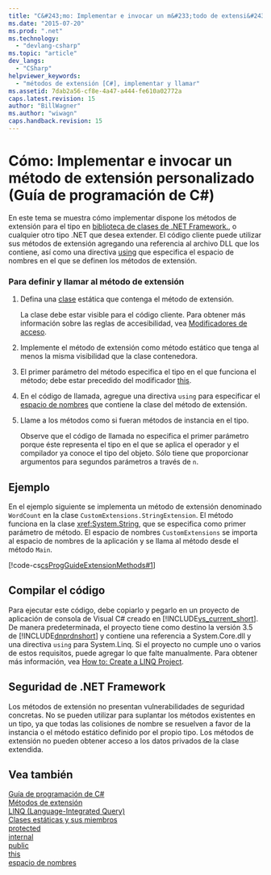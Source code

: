 ```yaml
---
title: "C&#243;mo: Implementar e invocar un m&#233;todo de extensi&#243;n personalizado (Gu&#237;a de programaci&#243;n de C#) | Microsoft Docs"
ms.date: "2015-07-20"
ms.prod: ".net"
ms.technology: 
  - "devlang-csharp"
ms.topic: "article"
dev_langs: 
  - "CSharp"
helpviewer_keywords: 
  - "métodos de extensión [C#], implementar y llamar"
ms.assetid: 7dab2a56-cf8e-4a47-a444-fe610a02772a
caps.latest.revision: 15
author: "BillWagner"
ms.author: "wiwagn"
caps.handback.revision: 15
---
```

# C&#243;mo: Implementar e invocar un m&#233;todo de extensi&#243;n personalizado (Gu&#237;a de programaci&#243;n de C#)
En este tema se muestra cómo implementar dispone los métodos de extensión para el tipo en [biblioteca de clases de .NET Framework.](http://go.microsoft.com/fwlink/?LinkID=217856), o cualquier otro tipo .NET que desea extender.  El código cliente puede utilizar sus métodos de extensión agregando una referencia al archivo DLL que los contiene, así como una directiva [using](../../../csharp/language-reference/keywords/using-directive.md) que especifica el espacio de nombres en el que se definen los métodos de extensión.  
  
### Para definir y llamar al método de extensión  
  
1.  Defina una [clase](../../../csharp/programming-guide/classes-and-structs/static-classes-and-static-class-members.md) estática que contenga el método de extensión.  
  
     La clase debe estar visible para el código cliente.  Para obtener más información sobre las reglas de accesibilidad, vea [Modificadores de acceso](../../../csharp/programming-guide/classes-and-structs/access-modifiers.md).  
  
2.  Implemente el método de extensión como método estático que tenga al menos la misma visibilidad que la clase contenedora.  
  
3.  El primer parámetro del método especifica el tipo en el que funciona el método; debe estar precedido del modificador [this](../../../csharp/language-reference/keywords/this.md).  
  
4.  En el código de llamada, agregue una directiva `using` para especificar el [espacio de nombres](../../../csharp/language-reference/keywords/namespace.md) que contiene la clase del método de extensión.  
  
5.  Llame a los métodos como si fueran métodos de instancia en el tipo.  
  
     Observe que el código de llamada no especifica el primer parámetro porque éste representa el tipo en el que se aplica el operador y el compilador ya conoce el tipo del objeto.  Sólo tiene que proporcionar argumentos para segundos parámetros a través de `n`.  
  
## Ejemplo  
 En el ejemplo siguiente se implementa un método de extensión denominado `WordCount` en la clase `CustomExtensions.StringExtension`.  El método funciona en la clase <xref:System.String>, que se especifica como primer parámetro de método.  El espacio de nombres `CustomExtensions` se importa al espacio de nombres de la aplicación y se llama al método desde el método `Main`.  
  
 [!code-cs[csProgGuideExtensionMethods#1](../../../csharp/programming-guide/classes-and-structs/codesnippet/csharp/how-to-implement-and-cal_1.cs)]  
  
## Compilar el código  
 Para ejecutar este código, debe copiarlo y pegarlo en un proyecto de aplicación de consola de Visual C\# creado en [!INCLUDE[vs_current_short](../../../csharp/programming-guide/classes-and-structs/includes/vs-current-short-md.md)].  De manera predeterminada, el proyecto tiene como destino la versión 3.5 de [!INCLUDE[dnprdnshort](../../../csharp/getting-started/includes/dnprdnshort-md.md)] y contiene una referencia a System.Core.dll y una directiva `using` para System.Linq.  Si el proyecto no cumple uno o varios de estos requisitos, puede agregar lo que falte manualmente.  Para obtener más información, vea [How to: Create a LINQ Project](../Topic/How%20to:%20Create%20a%20LINQ%20Project.md).  
  
## Seguridad de .NET Framework  
 Los métodos de extensión no presentan vulnerabilidades de seguridad concretas.  No se pueden utilizar para suplantar los métodos existentes en un tipo, ya que todas las colisiones de nombre se resuelven a favor de la instancia o el método estático definido por el propio tipo.  Los métodos de extensión no pueden obtener acceso a los datos privados de la clase extendida.  
  
## Vea también  
 [Guía de programación de C\#](../../../csharp/programming-guide/index.md)   
 [Métodos de extensión](../../../csharp/programming-guide/classes-and-structs/extension-methods.md)   
 [LINQ \(Language\-Integrated Query\)](../Topic/LINQ%20\(Language-Integrated%20Query\).md)   
 [Clases estáticas y sus miembros](../../../csharp/programming-guide/classes-and-structs/static-classes-and-static-class-members.md)   
 [protected](../../../csharp/language-reference/keywords/protected.md)   
 [internal](../../../csharp/language-reference/keywords/internal.md)   
 [public](../../../csharp/language-reference/keywords/public.md)   
 [this](../../../csharp/language-reference/keywords/this.md)   
 [espacio de nombres](../../../csharp/language-reference/keywords/namespace.md)